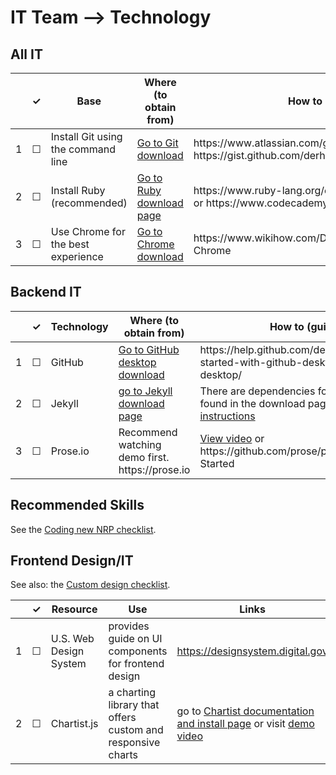 
IT Team --> Technology
============

## All IT

<table>
  <thead>
    <tr>
      <th scope="col"></th>
      <th scope="col">&#10003;</th>
      <th scope="col">Base</th>
      <th scope="col">Where (to obtain from)</th>
      <th scope="col">How to (guidance)</th>
     </tr>
  </thead>
  <tr>
    <td scope="row">1</td>
    <td>&#9744;</td>
    <td>Install Git using the command line</td>
    <td><a href="https://www.google.com/url?sa=t&rct=j&q=&esrc=s&source=web&cd=&cad=rja&uact=8&ved=2ahUKEwiuxa2ZlKndAhWGtVkKHfP-DBIQ0EN6BAgEEAQ&url=https%3A%2F%2Fgit-scm.com%2Fdownloads&usg=AOvVaw0lUezWX14XXzFgZbABu53-">Go to Git download</a></td>
    <td>https://www.atlassian.com/git/tutorials/install-git or https://gist.github.com/derhuerst/1b15ff4652a867391f03</td>
  </tr>
  <tr>
    <td scope="row">2</td>
    <td>&#9744;</td>
    <td>Install Ruby (recommended)</td>
    <td><a href="https://www.ruby-lang.org/en/downloads/">Go to Ruby download page</a></td>
    <td>https://www.ruby-lang.org/en/documentation/installation/ or https://www.codecademy.com/articles/ruby-setup</td>
  </tr>
  <tr>
    <td scope="row">3</td>
    <td>&#9744;</td>
    <td>Use Chrome for the best experience</td>
    <td><a href="https://www.google.com/url?sa=t&rct=j&q=&esrc=s&source=web&cd=&cad=rja&uact=8&ved=2ahUKEwiXgv62l6ndAhXKpFkKHZCLD4EQ0EN6BAgFEAQ&url=https%3A%2F%2Fwww.google.com%2Fchrome%2Fbrowser%2F&usg=AOvVaw03KfrVWUuNnsU1_ItCEbKJ">Go to Chrome download</a></td>
    <td>https://www.wikihow.com/Download-and-Install-Google-Chrome</td>
  </tr>
</table>

## Backend IT

<table>
  <thead>
    <tr>
      <th scope="col"></th>
      <th scope="col">&#10003;</th>
      <th scope="col">Technology</th>
      <th scope="col">Where (to obtain from)</th>
      <th scope="col">How to (guidance)</th>
     </tr>
  </thead>
  <tr>
    <td scope="row">1</td>
    <td>&#9744;</td>
    <td>GitHub</td>
    <td><a href="https://www.google.com/url?sa=t&rct=j&q=&esrc=s&source=web&cd=&cad=rja&uact=8&ved=2ahUKEwiuxa2ZlKndAhWGtVkKHfP-DBIQ0EN6BAgEEAQ&url=https%3A%2F%2Fgit-scm.com%2Fdownloads&usg=AOvVaw0lUezWX14XXzFgZbABu53-">Go to GitHub desktop download</a></td>
    <td>https://help.github.com/desktop/guides/getting-started-with-github-desktop/installing-github-desktop/</td>
  </tr>
  <tr>
    <td scope="row">2</td>
    <td>&#9744;</td>
    <td>Jekyll</td>
    <td><a href="https://jekyllrb.com/docs/installation/">go to Jekyll download page</a></td>
    <td>There are dependencies for use. Information found in the download page. <a href="https://www.youtube.com%2Fwatch%3Fv%3Dn4b_tDTWxGs&usg=AOvVaw30TmKd3217ckq2RZG-5sNP">Explore video instructions</a></td>
  </tr>
  <tr>
    <td scope="row">3</td>
    <td>&#9744;</td>
    <td>Prose.io</td>
    <td>Recommend watching demo first. https://prose.io</td>
    <td><a href="https://www.youtube.com/watch?v=ScFg7lvnLqw">View video</a> or https://github.com/prose/prose/wiki/Getting-Started</td>
  </tr>
</table>

## Recommended Skills

See the [Coding new NRP checklist](team-based-checklists/dev-new-github-checklist.md).

## Frontend Design/IT

See also: the [Custom design checklist](design-checklist.md).

<table>
  <thead>
    <tr>
      <th scope="col"></th>
      <th scope="col">&#10003;</th>
      <th scope="col">Resource</th>
      <th scope="col">Use</th>
      <th scope="col">Links</th>
    </tr>
  </thead>
  <tr>
    <td scope="row">1</td>
    <td>&#9744;</td>
    <td>U.S. Web Design System</td>
    <td>provides guide on UI components for frontend design</td>
    <td><a href="https://designsystem.digital.gov">https://designsystem.digital.gov</a></td>
  </tr>
  <tr>
    <td scope="row">2</td>
    <td>&#9744;</td>
    <td>Chartist.js</td>
    <td>a charting library that offers custom and responsive charts</td>
    <td>go to <a href="https://www.npmjs.com/package/chartist">Chartist documentation and install page</a> or visit <a href="https://www.youtube.com/watch?v=1Js0TTX-lhg">demo video</a></td>
  </tr>
</table>
